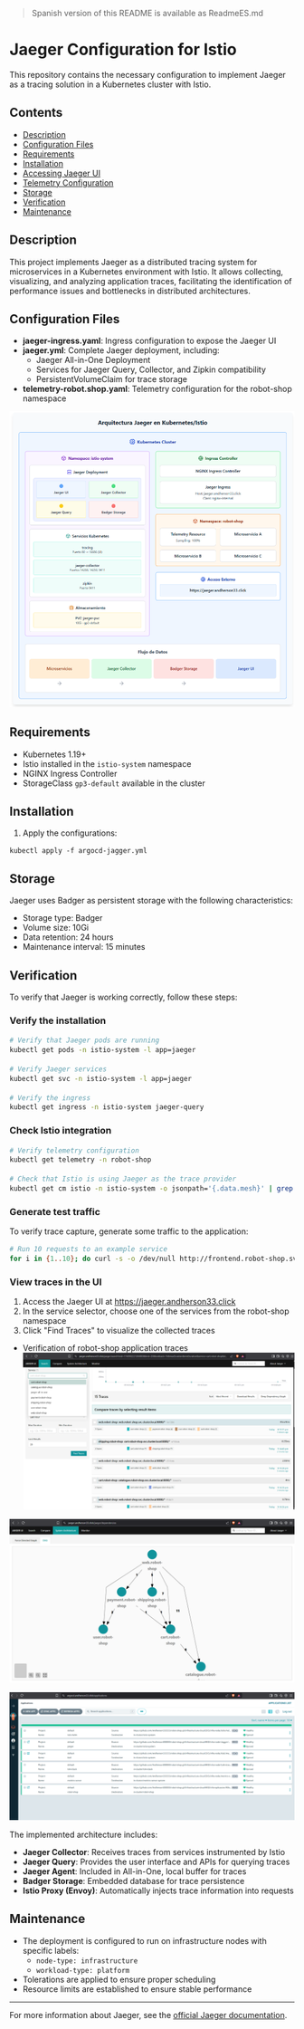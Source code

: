 > Spanish version of this README is available as ReadmeES.md

# Jaeger Configuration for Istio
This repository contains the necessary configuration to implement Jaeger as a tracing solution in a Kubernetes cluster with Istio.

## Contents
- [Description](#description)
- [Configuration Files](#configuration-files)
- [Requirements](#requirements)
- [Installation](#installation)
- [Accessing Jaeger UI](#accessing-jaeger-ui)
- [Telemetry Configuration](#telemetry-configuration)
- [Storage](#storage)
- [Verification](#verification)
- [Maintenance](#maintenance)

## Description
This project implements Jaeger as a distributed tracing system for microservices in a Kubernetes environment with Istio. It allows collecting, visualizing, and analyzing application traces, facilitating the identification of performance issues and bottlenecks in distributed architectures.

## Configuration Files
- **jaeger-ingress.yaml**: Ingress configuration to expose the Jaeger UI
- **jaeger.yml**: Complete Jaeger deployment, including:
  - Jaeger All-in-One Deployment
  - Services for Jaeger Query, Collector, and Zipkin compatibility
  - PersistentVolumeClaim for trace storage
- **telemetry-robot.shop.yaml**: Telemetry configuration for the robot-shop namespace

![Architecture](https://github.com/Andherson333333/robot-shop/blob/master/Infrastructure-cloud-EKS/infra-node/Jagger/imagenes/jagger-1.png)

## Requirements
- Kubernetes 1.19+
- Istio installed in the `istio-system` namespace
- NGINX Ingress Controller
- StorageClass `gp3-default` available in the cluster

## Installation
1. Apply the configurations:

 ```
 kubectl apply -f argocd-jagger.yml
 ```

## Storage
Jaeger uses Badger as persistent storage with the following characteristics:
- Storage type: Badger
- Volume size: 10Gi
- Data retention: 24 hours
- Maintenance interval: 15 minutes

## Verification
To verify that Jaeger is working correctly, follow these steps:

### Verify the installation
```bash
# Verify that Jaeger pods are running
kubectl get pods -n istio-system -l app=jaeger

# Verify Jaeger services
kubectl get svc -n istio-system -l app=jaeger

# Verify the ingress
kubectl get ingress -n istio-system jaeger-query
```

### Check Istio integration
```bash
# Verify telemetry configuration
kubectl get telemetry -n robot-shop

# Check that Istio is using Jaeger as the trace provider
kubectl get cm istio -n istio-system -o jsonpath='{.data.mesh}' | grep tracer
```

### Generate test traffic
To verify trace capture, generate some traffic to the application:
```bash
# Run 10 requests to an example service
for i in {1..10}; do curl -s -o /dev/null http://frontend.robot-shop.svc.cluster.local; done
```

### View traces in the UI
1. Access the Jaeger UI at https://jaeger.andherson33.click
2. In the service selector, choose one of the services from the robot-shop namespace
3. Click "Find Traces" to visualize the collected traces

- Verification of robot-shop application traces
![Jaeger UI Traces](https://github.com/Andherson333333/robot-shop/blob/master/Infrastructure-cloud-EKS/infra-node/Jagger/imagenes/jagger-2.png)

![Jaeger UI Traces](https://github.com/Andherson333333/robot-shop/blob/master/Infrastructure-cloud-EKS/infra-node/Jagger/imagenes/jagger-3.png)

![Jaeger UI Traces](https://github.com/Andherson333333/robot-shop/blob/master/Infrastructure-cloud-EKS/infra-node/Jagger/imagenes/jagger-4.png)

The implemented architecture includes:
- **Jaeger Collector**: Receives traces from services instrumented by Istio
- **Jaeger Query**: Provides the user interface and APIs for querying traces
- **Jaeger Agent**: Included in All-in-One, local buffer for traces
- **Badger Storage**: Embedded database for trace persistence
- **Istio Proxy (Envoy)**: Automatically injects trace information into requests

## Maintenance
- The deployment is configured to run on infrastructure nodes with specific labels:
  - `node-type: infrastructure`
  - `workload-type: platform`
- Tolerations are applied to ensure proper scheduling
- Resource limits are established to ensure stable performance

---
For more information about Jaeger, see the [official Jaeger documentation](https://www.jaegertracing.io/docs/latest/).
